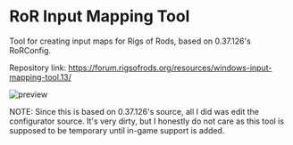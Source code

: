# RoR Input Mapping Tool

Tool for creating input maps for Rigs of Rods, based on 0.37.126's RoRConfig.

Repository link: https://forum.rigsofrods.org/resources/windows-input-mapping-tool.13/

![preview](https://i.imgur.com/1tEGcQz.png)

NOTE: Since this is based on 0.37.126's source, all I did was edit the configurator source. It's very dirty, 
but I honestly do not care as this tool is supposed to be temporary until in-game support is added.
